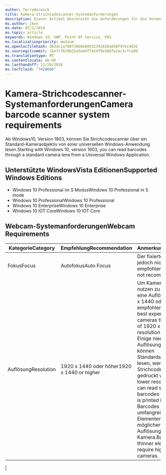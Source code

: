 ```yaml
---
author: TerryWarwick
title: Kamera-Strichcodescanner-Systemanforderungen
description: Dieser Artikel beschreibt die Anforderungen für die Verwendung der Kamera-Strichcodescanner von einer UWP-App.
ms.author: jken
ms.date: 05/1/2018
ms.topic: article
keywords: Windows 10, UWP, Point Of Service, POS
ms.localizationpriority: medium
ms.openlocfilehash: d63dc1af00716b8e60532341826a698f97ec9d32
ms.sourcegitcommit: cbe7cf620622a5e4df7414f9e38dfecec1cfca99
ms.translationtype: MT
ms.contentlocale: de-DE
ms.lasthandoff: 11/20/2018
ms.locfileid: "7428666"
---
```

# <a name="camera-barcode-scanner-system-requirements"></a><span data-ttu-id="feb20-104">Kamera-Strichcodescanner-Systemanforderungen</span><span class="sxs-lookup"><span data-stu-id="feb20-104">Camera barcode scanner system requirements</span></span>
<span data-ttu-id="feb20-105">Ab Windows10, Version 1803, können Sie Strichcodescanner über ein Standard-Kameraobjektiv von einer universellen Windows-Anwendung lesen.</span><span class="sxs-lookup"><span data-stu-id="feb20-105">Starting with Windows 10, version 1803, you can read barcodes through a standard camera lens from a Universal Windows Application.</span></span>

## <a name="supported-windows-editions"></a><span data-ttu-id="feb20-106">Unterstützte WindowsVista Editionen</span><span class="sxs-lookup"><span data-stu-id="feb20-106">Supported Windows Editions</span></span>
- <span data-ttu-id="feb20-107">Windows 10 Professional im S Modus</span><span class="sxs-lookup"><span data-stu-id="feb20-107">Windows 10 Professional in S mode</span></span>
- <span data-ttu-id="feb20-108">Windows 10 Professional</span><span class="sxs-lookup"><span data-stu-id="feb20-108">Windows 10 Professional</span></span>
- <span data-ttu-id="feb20-109">Windows 10 Enterprise</span><span class="sxs-lookup"><span data-stu-id="feb20-109">Windows 10 Enterprise</span></span>
- <span data-ttu-id="feb20-110">Windows 10 IOT Core</span><span class="sxs-lookup"><span data-stu-id="feb20-110">Windows 10 IOT Core</span></span>


## <a name="webcam-requirements"></a><span data-ttu-id="feb20-111">Webcam-Systemanforderungen</span><span class="sxs-lookup"><span data-stu-id="feb20-111">Webcam Requirements</span></span>
| <span data-ttu-id="feb20-112">Kategorie</span><span class="sxs-lookup"><span data-stu-id="feb20-112">Category</span></span>      | <span data-ttu-id="feb20-113">Empfehlung</span><span class="sxs-lookup"><span data-stu-id="feb20-113">Recommendation</span></span>           | <span data-ttu-id="feb20-114">Anmerkungen</span><span class="sxs-lookup"><span data-stu-id="feb20-114">Comments</span></span> |
| ------------- | ------------------------ | -------- |
| <span data-ttu-id="feb20-115">Fokus</span><span class="sxs-lookup"><span data-stu-id="feb20-115">Focus</span></span>         | <span data-ttu-id="feb20-116">Autofokus</span><span class="sxs-lookup"><span data-stu-id="feb20-116">Auto Focus</span></span>               | <span data-ttu-id="feb20-117">Der fixierte Fokus wird jedoch nicht empfohlen</span><span class="sxs-lookup"><span data-stu-id="feb20-117">Fixed focus is not recommended</span></span> |
| <span data-ttu-id="feb20-118">Auflösung</span><span class="sxs-lookup"><span data-stu-id="feb20-118">Resolution</span></span>    | <span data-ttu-id="feb20-119">1920 x 1440 oder höher</span><span class="sxs-lookup"><span data-stu-id="feb20-119">1920 x 1440 or higher</span></span>    | <span data-ttu-id="feb20-120">Um Kameras optimal nutzen zu können, wird eine Auflösung von 1920 x 1440 oder höher empfohlen.</span><span class="sxs-lookup"><span data-stu-id="feb20-120">We have had best experience with cameras that are capable of 1920 x 1440 resolution or higher.</span></span>  <span data-ttu-id="feb20-121">Einige niedrigere Auflösungen bei Kameras können Standardstrichcodes lesen, wenn der Strichcode groß genug gedruckt wird.</span><span class="sxs-lookup"><span data-stu-id="feb20-121">Some lower resolution cameras can read standard barcodes if the barcode is printed large enough.</span></span> <span data-ttu-id="feb20-122">Barcodes mit weniger umfangreichen Elementen benötigen möglicherweise höhere Auflösungen bei einer Kamera.</span><span class="sxs-lookup"><span data-stu-id="feb20-122">Barcodes with thinner elements may require higher resolution cameras.</span></span> |
|


